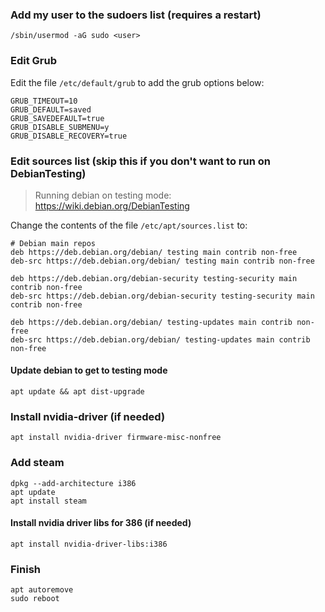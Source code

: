 ### Add my user to the sudoers list (requires a restart)
```
/sbin/usermod -aG sudo <user>
```

### Edit Grub
Edit the file `/etc/default/grub` to add the grub options below:
```
GRUB_TIMEOUT=10
GRUB_DEFAULT=saved
GRUB_SAVEDEFAULT=true
GRUB_DISABLE_SUBMENU=y
GRUB_DISABLE_RECOVERY=true
```

### Edit sources list (skip this if you don't want to run on DebianTesting)
> Running debian on testing mode: https://wiki.debian.org/DebianTesting

Change the contents of the file `/etc/apt/sources.list` to:
```
# Debian main repos
deb https://deb.debian.org/debian/ testing main contrib non-free
deb-src https://deb.debian.org/debian/ testing main contrib non-free

deb https://deb.debian.org/debian-security testing-security main contrib non-free
deb-src https://deb.debian.org/debian-security testing-security main contrib non-free

deb https://deb.debian.org/debian/ testing-updates main contrib non-free
deb-src https://deb.debian.org/debian/ testing-updates main contrib non-free
```

#### Update debian to get to testing mode
```
apt update && apt dist-upgrade
```

### Install nvidia-driver (if needed)
```
apt install nvidia-driver firmware-misc-nonfree
```

### Add steam
```
dpkg --add-architecture i386
apt update
apt install steam
```

#### Install nvidia driver libs for 386 (if needed)
```
apt install nvidia-driver-libs:i386
```

### Finish
```
apt autoremove
sudo reboot
```
